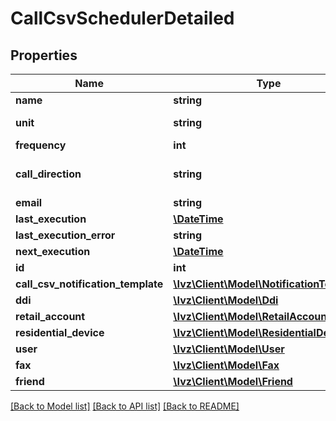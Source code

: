 # CallCsvSchedulerDetailed

## Properties
Name | Type | Description | Notes
------------ | ------------- | ------------- | -------------
**name** | **string** |  | 
**unit** | **string** |  | [default to 'month']
**frequency** | **int** |  | 
**call_direction** | **string** |  | [optional] [default to 'outbound']
**email** | **string** |  | 
**last_execution** | [**\DateTime**](\DateTime.md) |  | [optional] 
**last_execution_error** | **string** |  | [optional] 
**next_execution** | [**\DateTime**](\DateTime.md) |  | [optional] 
**id** | **int** |  | [optional] 
**call_csv_notification_template** | [**\Ivz\Client\Model\NotificationTemplate**](NotificationTemplate.md) |  | [optional] 
**ddi** | [**\Ivz\Client\Model\Ddi**](Ddi.md) |  | [optional] 
**retail_account** | [**\Ivz\Client\Model\RetailAccount**](RetailAccount.md) |  | [optional] 
**residential_device** | [**\Ivz\Client\Model\ResidentialDevice**](ResidentialDevice.md) |  | [optional] 
**user** | [**\Ivz\Client\Model\User**](User.md) |  | [optional] 
**fax** | [**\Ivz\Client\Model\Fax**](Fax.md) |  | [optional] 
**friend** | [**\Ivz\Client\Model\Friend**](Friend.md) |  | [optional] 

[[Back to Model list]](../README.md#documentation-for-models) [[Back to API list]](../README.md#documentation-for-api-endpoints) [[Back to README]](../README.md)


